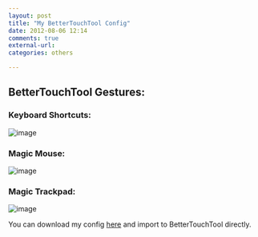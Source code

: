```yaml
---
layout: post
title: "My BetterTouchTool Config"
date: 2012-08-06 12:14
comments: true
external-url: 
categories: others

---
```


## BetterTouchTool Gestures:

### Keyboard Shortcuts:
![image](/images/blog/keyboard_shortcuts.png)

### Magic Mouse:
![image](/images/blog/magic_mouse_config.png)

### Magic Trackpad:
![image](/images/blog/magic_trackpad_config.png)


You can download my config [here](/files/betterTouchTools.config) and import to BetterTouchTool directly.